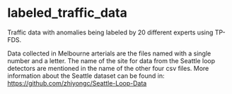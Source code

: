 # labeled_traffic_data
Traffic data with anomalies being labeled by 20 different experts using TP-FDS.

Data collected in Melbourne arterials are the files named with a single number and a letter. 
The name of the site for data from the Seattle loop detectors are mentioned in the name of the other four csv files. More information about the Seattle dataset can be found in: https://github.com/zhiyongc/Seattle-Loop-Data 

